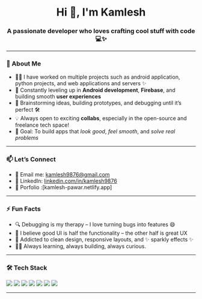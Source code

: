 <h1 align="center">Hi 👋, I'm Kamlesh</h1>
<h3 align="center">A passionate developer who loves crafting cool stuff with code 💻✨</h3>

---

### 🚀 About Me

- 👨‍💻 I have worked on multiple projects such as android application, python projects, and web applications and servers  ✨  
- 🌱 Constantly leveling up in **Android development**, **Firebase**, and building smooth **user experiences**
- 🧠 Brainstorming ideas, building prototypes, and debugging until it’s perfect 🛠️
- 💡 Always open to exciting **collabs**, especially in the open-source and freelance tech space!
- 🎯 Goal: To build apps that *look good*, *feel smooth*, and *solve real problems*

---

### 📫 Let’s Connect

- 📧 Email me: [kamlesh9876@gmail.com](mailto:kamlesh9876@gmail.com)  
- 💼 LinkedIn: [linkedin.com/in/kamlesh9876](https://linkedin.com/in/kamlesh9876)
- 🎯 Porfolio :[kamlesh-pawar.netlify.app]

---

### ⚡ Fun Facts

- 🔍 Debugging is my therapy – I love turning bugs into features 😄  
- 🧩 I believe good UI is half the functionality – the other half is great UX  
- 🎨 Addicted to clean design, responsive layouts, and ✨ sparkly effects ✨  
- 🧑‍🏫 Always learning, always building, always curious.

---

### 🛠️ Tech Stack

<p>
  <img src="https://img.shields.io/badge/Android-3DDC84?style=for-the-badge&logo=android&logoColor=white"/>
  <img src="https://img.shields.io/badge/Firebase-FFCA28?style=for-the-badge&logo=firebase&logoColor=black"/>
  <img src="https://img.shields.io/badge/Java-007396?style=for-the-badge&logo=java&logoColor=white"/>
  <img src="https://img.shields.io/badge/Kotlin-7F52FF?style=for-the-badge&logo=kotlin&logoColor=white"/>
  <img src="https://img.shields.io/badge/Flutter-02569B?style=for-the-badge&logo=flutter&logoColor=white"/>
  <img src="https://img.shields.io/badge/HTML5-E34F26?style=for-the-badge&logo=html5&logoColor=white"/>
  <img src="https://img.shields.io/badge/CSS3-1572B6?style=for-the-badge&logo=css3&logoColor=white"/>
</p>

---

<!---
kamlesh9876/kamlesh9876 is a ✨ special ✨ repository because its `README.md` (this file) appears on your GitHub profile.
You can click the Preview link to take a look at your changes.
--->
